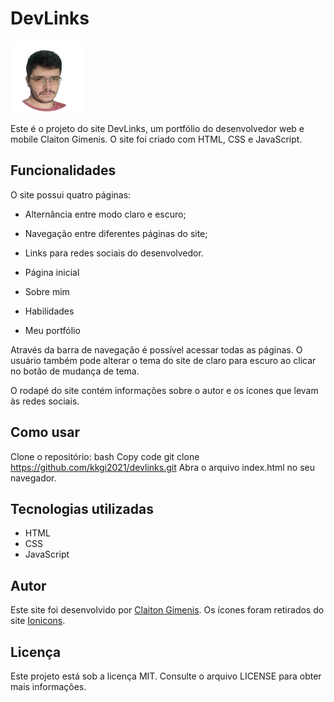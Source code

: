 # DevLinks

![Imagem de perfil do Claiton Gimenis](./assets/Avatar.png)

Este é o projeto do site DevLinks, um portfólio do desenvolvedor web e mobile Claiton Gimenis. O site foi criado com HTML, CSS e JavaScript.

## Funcionalidades

O site possui quatro páginas:
- Alternância entre modo claro e escuro;
- Navegação entre diferentes páginas do site;
- Links para redes sociais do desenvolvedor.

- Página inicial
- Sobre mim
- Habilidades
- Meu portfólio

Através da barra de navegação é possível acessar todas as páginas. O usuário também pode alterar o tema do site de claro para escuro ao clicar no botão de mudança de tema.

O rodapé do site contém informações sobre o autor e os ícones que levam às redes sociais.

## Como usar
Clone o repositório:
bash
Copy code
git clone https://github.com/kkgi2021/devlinks.git
Abra o arquivo index.html no seu navegador.

## Tecnologias utilizadas

- HTML
- CSS
- JavaScript

## Autor
Este site foi desenvolvido por [Claiton Gimenis](https://github.com/kkgi2021). Os ícones foram retirados do site [Ionicons](https://ionicons.com/).

## Licença

Este projeto está sob a licença MIT. Consulte o arquivo LICENSE para obter mais informações.